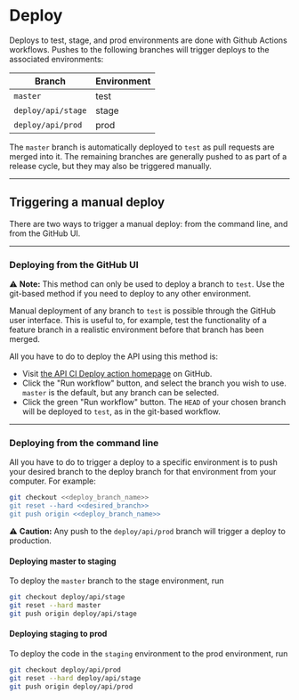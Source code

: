 # Deploy

Deploys to test, stage, and prod environments are done with Github Actions workflows.
Pushes to the following branches will trigger deploys to the associated environments:

| Branch                | Environment |
| --------------------- | ----------- |
| `master`              | test        |
| `deploy/api/stage`    | stage       |
| `deploy/api/prod`     | prod        |

The `master` branch is automatically deployed to `test` as pull requests are merged into it.
The remaining branches are generally pushed to as part of a release cycle, but they may also be triggered manually.

---

## Triggering a manual deploy

There are two ways to trigger a manual deploy: from the command line, and from the GitHub UI.

---

### Deploying from the GitHub UI

⚠️ **Note:** This method can only be used to deploy a branch to `test`.
Use the git-based method if you need to deploy to any other environment.

Manual deployment of any branch to `test` is possible through the GitHub user interface.
This is useful to, for example, test the functionality of a feature branch in a realistic environment
before that branch has been merged.

All you have to do to deploy the API using this method is: 
- Visit [the API CI Deploy action homepage](https://github.com/EOLWD/pfml/actions?query=workflow%3A%22API+CI+Deploy%22) on GitHub.
- Click the "Run workflow" button, and select the branch you wish to use. `master` is the default, but any branch can be selected.
- Click the green "Run workflow" button. The `HEAD` of your chosen branch will be deployed to `test`, as in the git-based workflow.

---

### Deploying from the command line

All you have to do to trigger a deploy to a specific environment is 
to push your desired branch to the deploy branch for that environment from your computer. For example:

```sh
git checkout <<deploy_branch_name>>
git reset --hard <<desired_branch>>
git push origin <<deploy_branch_name>>
```

⚠️ **Caution:** Any push to the `deploy/api/prod` branch will trigger a deploy to production.

#### Deploying master to staging

To deploy the `master` branch to the stage environment, run

```sh
git checkout deploy/api/stage
git reset --hard master
git push origin deploy/api/stage
```

#### Deploying staging to prod

To deploy the code in the `staging` environment to the prod environment, run

```sh
git checkout deploy/api/prod
git reset --hard deploy/api/stage
git push origin deploy/api/prod
```
